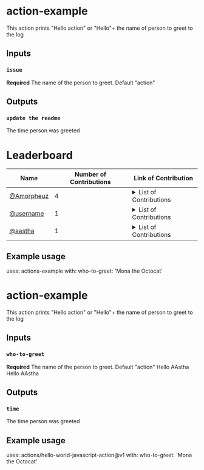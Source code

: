 # action-example
This action prints "Hello action" or "Hello"+ the name of person to greet to the log

## Inputs
### `issue`
**Required** The name of the person to greet. Default "action"

## Outputs
### `update the readme`
The time person was greeted

# Leaderboard
| Name | Number of Contributions | Link of Contribution|
| --- | --- | --- |
| [@Amorpheuz](https://github.io/Amorpheuz) | 4 | <details> <summary>List of Contributions </summary> - [Update Windows Installation docs to WSL 2](https://github.com/forem/forem/pull/9573) <br> - [Fix actions/checkout to v2 for rebase workflow](https://github.com/forem/forem/pull/9515) <br> - [Run Push step only on push to dev branch](https://github.com/Amorpheuz/gatsby-conditional-builds-demo/pull/4) <br> - [Lol](https://google.com) <br></details> |
| [@username](https://github.io/username) | 1 | <details> <summary>List of Contributions </summary> - [PR for something](https://github.com/link-to-pr) <br></details> |
| [@aastha](https://github.io/aastha) | 1 | <details> <summary>List of Contributions </summary> - [name-for-pr](https://github.com/link-torepo/org/pull/123) <br></details> |
<!-- End of Leaderbaord-->


[comment]: <> (This is a comment, it will not be included)
## Example usage
uses: actions-example
with:
  who-to-greet: 'Mona the Octocat'
# action-example
This action prints "Hello action" or "Hello"+ the name of person to greet to the log

## Inputs
### `who-to-greet`
**Required** The name of the person to greet. Default "action"
Hello AAstha
Hello AAstha
<!-- End of Leaderbaord-->
## Outputs
### `time`
The time person was greeted

## Example usage
uses: actions/hello-world-javascript-action@v1
with:
  who-to-greet: 'Mona the Octocat'

